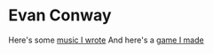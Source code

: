# Evan Conway
Here's some [music I wrote](https://www.licenselab.com/search/tracks/list/k_conway/)
And here's a [game I made](https://gla55world.itch.io/the-evil-tower)

